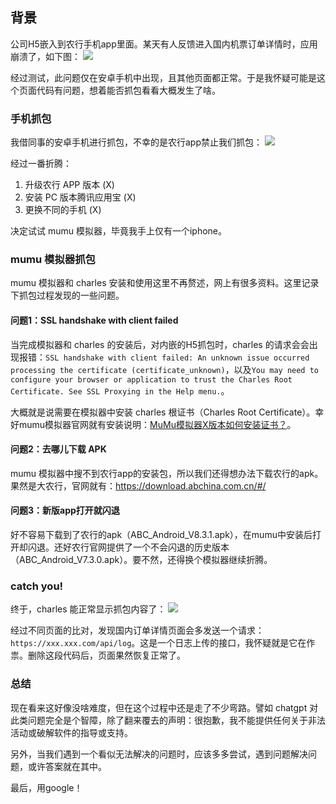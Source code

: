 ## 背景
公司H5嵌入到农行手机app里面。某天有人反馈进入国内机票订单详情时，应用崩溃了，如下图：
![](https://img2023.cnblogs.com/blog/1085489/202312/1085489-20231207185819573-389310517.png)


经过测试，此问题仅在安卓手机中出现，且其他页面都正常。于是我怀疑可能是这个页面代码有问题，想着能否抓包看看大概发生了啥。

### 手机抓包
我借同事的安卓手机进行抓包，不幸的是农行app禁止我们抓包：
![](https://img2023.cnblogs.com/blog/1085489/202312/1085489-20231207185828120-59973395.jpg)


经过一番折腾：
  1. 升级农行 APP 版本 (X)
  2. 安装 PC 版本腾讯应用宝 (X)
  3. 更换不同的手机 (X)

决定试试 mumu 模拟器，毕竟我手上仅有一个iphone。

### mumu 模拟器抓包
mumu 模拟器和 charles 安装和使用这里不再赘述，网上有很多资料。这里记录下抓包过程发现的一些问题。

#### 问题1：SSL handshake with client failed
当完成模拟器和 charles 的安装后，对内嵌的H5抓包时，charles 的请求会会出现报错：`SSL handshake with client failed: An unknown issue occurred processing the certificate (certificate_unknown)`，以及`You may need to configure your browser or application to trust the Charles Root Certificate. See SSL Proxying in the Help menu.`。

大概就是说需要在模拟器中安装 charles 根证书（Charles Root Certificate）。幸好mumu模拟器官网就有安装说明：[MuMu模拟器X版本如何安装证书？](https://mumu.163.com/help/20221018/35047_1047210.html)。

#### 问题2：去哪儿下载 APK
mumu 模拟器中搜不到农行app的安装包，所以我们还得想办法下载农行的apk。果然是大农行，官网就有：https://download.abchina.com.cn/#/

#### 问题3：新版app打开就闪退
好不容易下载到了农行的apk（ABC_Android_V8.3.1.apk），在mumu中安装后打开却闪退。还好农行官网提供了一个不会闪退的历史版本（ABC_Android_V7.3.0.apk）。要不然，还得换个模拟器继续折腾。

### catch you!
终于，charles 能正常显示抓包内容了：
![](https://img2023.cnblogs.com/blog/1085489/202312/1085489-20231207185838934-1156952674.png)


经过不同页面的比对，发现国内订单详情页面会多发送一个请求：`https://xxx.xxx.com/api/log`。这是一个日志上传的接口，我怀疑就是它在作祟。删除这段代码后，页面果然恢复正常了。

### 总结
现在看来这好像没啥难度，但在这个过程中还是走了不少弯路。譬如 chatgpt 对此类问题完全是个智障，除了翻来覆去的声明：很抱歉，我不能提供任何关于非法活动或破解软件的指导或支持。

另外，当我们遇到一个看似无法解决的问题时，应该多多尝试，遇到问题解决问题，或许答案就在其中。

最后，用google！
